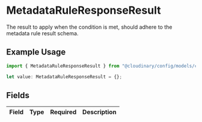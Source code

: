 # MetadataRuleResponseResult

The result to apply when the condition is met, should adhere to the metadata rule result schema.

## Example Usage

```typescript
import { MetadataRuleResponseResult } from "@cloudinary/config/models/components";

let value: MetadataRuleResponseResult = {};
```

## Fields

| Field       | Type        | Required    | Description |
| ----------- | ----------- | ----------- | ----------- |
